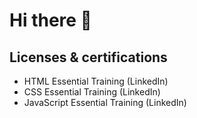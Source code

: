 # Hi there 👋

## Licenses & certifications
- HTML Essential Training (LinkedIn)
- CSS Essential Training (LinkedIn)
- JavaScript Essential Training (LinkedIn)
